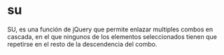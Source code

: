 # su
SU, es una función de jQuery que permite enlazar multiples combos en cascada, 
en el que ningunos de los elementos seleccionados tienen que repetirse en el resto de la descendencia del combo.
